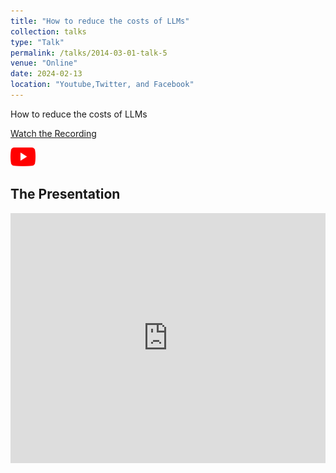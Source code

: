 ```yaml
---
title: "How to reduce the costs of LLMs"
collection: talks
type: "Talk"
permalink: /talks/2014-03-01-talk-5
venue: "Online"
date: 2024-02-13
location: "Youtube,Twitter, and Facebook"
---
```


How to reduce the costs of LLMs


[Watch the Recording](https://www.youtube.com/live/7FhtfagJdCo?si=1MAgHZ7r1vX2-F1L)

<a href="https://www.youtube.com/live/7FhtfagJdCo?si=1MAgHZ7r1vX2-F1L">
  <img src="https://raw.githubusercontent.com/Ruqyai/ruqyai.github.io/main/images/youtube.png" alt="YouTube" style="width: 40px; height: 30px;">
</a>

## The Presentation

<iframe src="https://docs.google.com/presentation/d/e/2PACX-1vRDq-Yxg-Ce9t6c4txCcm5Q-EXBhNf7mEyXla0-DRiRt7ivoOo2FexTwzsSGehUnlnT98gcSZAPgz10/embed?start=false&loop=false&delayms=3000" frameborder="0" width="100%" height="400px" allowfullscreen="true" mozallowfullscreen="true" webkitallowfullscreen="true"></iframe>